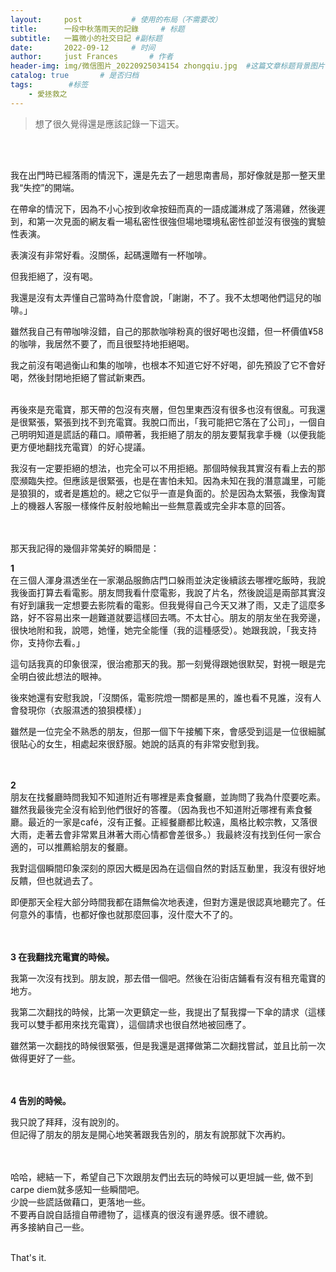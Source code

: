 ```yaml
---
layout:     post           # 使用的布局（不需要改）
title:      一段中秋落雨天的記錄     # 标题 
subtitle:   一篇微小的社交日記 #副标题
date:       2022-09-12     # 时间
author:     just Frances       # 作者
header-img: img/微信图片_20220925034154 zhongqiu.jpg  #这篇文章标题背景图片
catalog: true       # 是否归档
tags:        #标签
    - 愛拯救之
---
```


>想了很久覺得還是應該記錄一下這天。    
<br/>
<br/>

我在出門時已經落雨的情況下，還是先去了一趟思南書局，那好像就是那一整天里我“失控”的開端。
<br/>

在帶傘的情況下，因為不小心按到收傘按鈕而真的一語成讖淋成了落湯雞，然後遲到，和第一次見面的網友看一場私密性很強但場地環境私密性卻並沒有很強的實驗性表演。
<br/>

表演沒有非常好看。沒關係，起碼還贈有一杯咖啡。
<br/>

但我拒絕了，沒有喝。
<br/>

我還是沒有太弄懂自己當時為什麼會說，「謝謝，不了。我不太想喝他們這兒的咖啡。」
<br/>

雖然我自己有帶咖啡沒錯，自己的那款咖啡粉真的很好喝也沒錯，但一杯價值¥58的咖啡，我居然不要了，而且很堅持地拒絕喝。
<br/>

我之前沒有喝過衡山和集的咖啡，也根本不知道它好不好喝，卻先預設了它不會好喝，然後封閉地拒絕了嘗試新東西。
<br/>
<br/>

再後來是充電寶，那天帶的包沒有夾層，但包里東西沒有很多也沒有很亂。可我還是很緊張，緊張到找不到充電寶。我脫口而出，「我可能把它落在了公司」，一個自己明明知道是謊話的藉口。順帶著，我拒絕了朋友的朋友要幫我拿手機（以便我能更方便地翻找充電寶）的好心提議。
<br/>

我沒有一定要拒絕的想法，也完全可以不用拒絕。那個時候我其實沒有看上去的那麼瀕臨失控。但應該是很緊張，也是在害怕未知。因為未知在我的潛意識里，可能是狼狽的，或者是尷尬的。總之它似乎一直是負面的。於是因為太緊張，我像淘寶上的機器人客服一樣條件反射般地輸出一些無意義或完全非本意的回答。    
<br/>
<br/>


那天我記得的幾個非常美好的瞬間是：

**1**  
在三個人渾身濕透坐在一家潮品服飾店門口躲雨並決定後續該去哪裡吃飯時，我說我後面打算去看電影。朋友問我看什麼電影，我說了片名，然後說這是兩部其實沒有好到讓我一定想要去影院看的電影。但我覺得自己今天又淋了雨，又走了這麼多路，好不容易出來一趟難道就要這樣回去嗎。不太甘心。朋友的朋友坐在我旁邊，很快地附和我，說嗯，她懂，她完全能懂（我的這種感受）。她跟我說，「我支持你，支持你去看。」

這句話我真的印象很深，很治癒那天的我。那一刻覺得跟她很默契，對視一眼是完全明白彼此想法的眼神。

後來她還有安慰我說，「沒關係，電影院燈一關都是黑的，誰也看不見誰，沒有人會發現你（衣服濕透的狼狽模樣）」

雖然是一位完全不熟悉的朋友，但那一個下午接觸下來，會感受到這是一位很細膩很貼心的女生，相處起來很舒服。她說的話真的有非常安慰到我。
<br/>
<br/>
<br/>

**2**  
朋友在找餐廳時問我知不知道附近有哪裡是素食餐廳，並詢問了我為什麼要吃素。雖然我最後完全沒有給到他們很好的答覆。（因為我也不知道附近哪裡有素食餐廳。最近的一家是café，沒有正餐。正經餐廳都比較遠，風格比較宗教，又落很大雨，走著去會非常累且淋著大雨心情都會差很多。）我最終沒有找到任何一家合適的，可以推薦給朋友的餐廳。

我對這個瞬間印象深刻的原因大概是因為在這個自然的對話互動里，我沒有很好地反饋，但也就過去了。

即便那天全程大部分時間我都在語無倫次地表達，但對方還是很認真地聽完了。任何意外的事情，也都好像也就那麼回事，沒什麼大不了的。
<br/>
<br/>
<br/>

**3 在我翻找充電寶的時候。**  

我第一次沒有找到。朋友說，那去借一個吧。然後在沿街店鋪看有沒有租充電寶的地方。  

我第二次翻找的時候，比第一次更鎮定一些，我提出了幫我撐一下傘的請求（這樣我可以雙手都用來找充電寶），這個請求也很自然地被回應了。  

雖然第一次翻找的時候很緊張，但是我還是選擇做第二次翻找嘗試，並且比前一次做得更好了一些。   
<br/>
<br/>

**4 告別的時候。**  

我只說了拜拜，沒有說別的。  
但記得了朋友的朋友是開心地笑著跟我告別的，朋友有說那就下次再約。  
<br/>
<br/>

哈哈，總結一下，希望自己下次跟朋友們出去玩的時候可以更坦誠一些, 做不到carpe diem就多感知一些瞬間吧。  
少說一些謊話做藉口，更落地一些。  
不要再自說自話擅自帶禮物了，這樣真的很沒有邊界感。很不禮貌。  
再多接納自己一些。
<br/>
<br/>

That's it.
